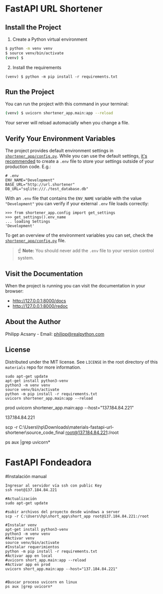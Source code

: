 # FastAPI URL Shortener

## Install the Project

1. Create a Python virtual environment

```sh
$ python -m venv venv
$ source venv/bin/activate
(venv) $
```

2. Install the requirements

```
(venv) $ python -m pip install -r requirements.txt
```

## Run the Project

You can run the project with this command in your terminal:

```sh
(venv) $ uvicorn shortener_app.main:app --reload
```

Your server will reload automacially when you change a file.

## Verify Your Environment Variables

The project provides default environment settings in [`shortener_app/config.py`](shortener_app/config.py).
While you can use the default settings, [it's recommended](https://12factor.net/config) to create a `.env` file to store your settings outside of your production code. E.g.:

```config
# .env
ENV_NAME="Development"
BASE_URL="http://url.shortener"
DB_URL="sqlite:///./test_database.db"
```

With an `.env` file that contains the `ENV_NAME` variable with the value `"Development"` you can verify if your external `.env` file loads correctly:

```pycon
>>> from shortener_app.config import get_settings
>>> get_settings().env_name
... loading Settings
'Development'
```

To get an overview of the environment variables you can set, check the [`shortener_app/config.py`](shortener_app/config.py) file.

> ☝️ **Note:** You should never add the `.env` file to your version control system. 

## Visit the Documentation

When the project is running you can visit the documentation in your browser:

- http://127.0.0.1:8000/docs
- http://127.0.0.1:8000/redoc

## About the Author

Philipp Acsany - Email: philipp@realpython.com

## License

Distributed under the MIT license. See `LICENSE` in the root directory of this `materials` repo for more information.




    sudo apt-get update
    apt-get install python3-venv
    python3 -m venv venv
    source venv/bin/activate
    python -m pip install -r requirements.txt
    uvicorn shortener_app.main:app --reload

prod
uvicorn shortener_app.main:app --host="137.184.84.221"

137.184.84.221


 scp -r C:\Users\hp\Downloads\materials-fastapi-url-shortener\source_code_final root@137.184.84.221:/root


ps aux |grep uvicorn*



# FastAPI Fondeadora

#Instalación manual

    Ingresar al servidor vía ssh con public Key
    ssh root@137.184.84.221

    #Actualización
    sudo apt-get update

    #subir archivos del proyecto desde windows a server
    scp -r C:\Users\hp\short_app\short_app root@137.184.84.221:/root

    #Instalar venv
    apt-get install python3-venv
    python3 -m venv venv
    #Activar venv
    source venv/bin/activate
    #Instalar requerimientos
    python -m pip install -r requirements.txt
    #Activar app en local
    #uvicorn short_app.main:app --reload
    #Activar app en prod
    uvicorn short_app.main:app --host="137.184.84.221"

 
    #Buscar proceso uvicorn en linux
    ps aux |grep uvicorn*




